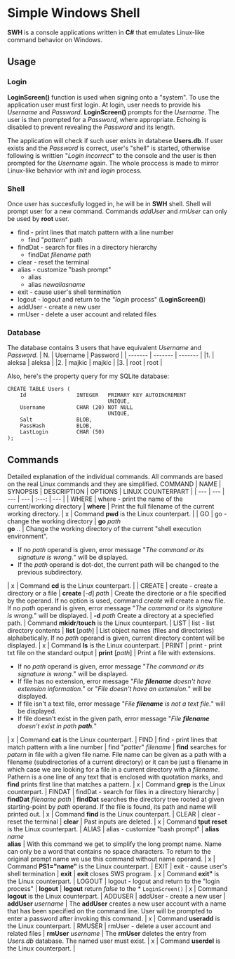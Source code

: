 # Simple Windows Shell
**SWH** is a console applications written in **C#** that emulates Linux-like command behavior on Windows.
## Usage
### Login
**LoginScreen()** function is used when signing onto a "system". To use the application user must first login. At login, user needs to provide his *Username* and *Password*. **LoginScreen()** prompts for the *Username*. The user is then prompted for a *Password*, where appropriate. Echoing is disabled to prevent revealing the *Password* and its length.

The application will check if such user exists in databese **Users.db**. If user exists and the *Password* is correct, user's "shell" is started, otherwise following is writtien "*Login incorrect*" to the console and the user is then prompted for the *Username* again. The whole proccess is made to mirror Linux-like behavior with *init* and *login* process.

### Shell
Once user has succesfully logged in, he will be in **SWH** shell. Shell will prompt user for a new command. Commands *addUser* and *rmUser* can only be used by **root** user.

* find - print lines that match pattern with a line number
  * find "*pattern*" path 
* findDat - search for files in a directory hierarchy
  * findDat *filename* *path*
* clear - reset the terminal
* alias - customize "bash prompt"
  * alias
  * alias *newaliasname*
* exit - cause user's shell termination
* logout - logout and return to the "*login* process" (**LoginScreen()**)
* addUser - create a new user
* rmUser - delete a user account and related files

### Database
The database contains 3 users that have equivalent *Username* and *Password*.
| N. | Username | Password |
| ------- | ------- | ------- |
|1.       | aleksa  | aleksa  |
|2.       | majkic  | majkic  |
|3.       | root    | root    |

Also, here's the property query for my SQLite database:
~~~~
CREATE TABLE Users (
    Id                INTEGER   PRIMARY KEY AUTOINCREMENT
                                UNIQUE,
    Username          CHAR (20) NOT NULL
                                UNIQUE,
    Salt              BLOB,
    PassHash          BLOB,
    LastLogin         CHAR (50)
);
~~~~

## Commands
Detailed explanation of the individual commands. All commands are based on the real Linux commands and they are simplified.
COMMAND | NAME | SYNOPSIS | DESCRIPTION | OPTIONS | LINUX COUNTERPART |
| --- | --- | --- | --- | :---: | --- |
| WHERE | where - print the name of the current/working directory | **where** | Print the full filename of the current working directory. | x | Command **pwd** is the Linux counterpart. |
| GO | go - change the working directory | **go** *path*<br/>**go** .. | Change the working directory of the current "shell execution environment".<br/><ul><li>If no *path* operand is given, error message "*The command or its signature is wrong.*" will be displayed.</li><li>If the *path* operand is dot-dot, the current path will be changed to the previous subdirectory.</li></ul> | x | Command **cd** is the Linux counterpart. |
| CREATE | create - create a directory or a file | **create** [*-d*] *path* | Create the directorie or a file specified by the operand. If no option is used, command *create* will create a new file. If no *path* operand is given, error message "*The command or its signature is wrong.*" will be displayed. | **-d** *path* Create a directory at a speciefied path. | Command **mkidr**/**touch** is the Linux counterpart. |
LIST | list - list directory contents | **list** [*path*] | List object names (files and directories) alphabetically. If no *path* operand is given, current directory content will be displayed. | x | Command **ls** is the Linux counterpart. |
PRINT | print - print txt file on the standard output | **print** [*path*] | Print a file with extensions.<br/><ul><li>If no *path* operand is given, error message "*The command or its signature is wrong.*" will be displayed.</li><li>If file has no extension, error message "*File **filename** doesn't have extension information.*" or "*File doesn't have an extension.*" will be displayed.</li><li>If file isn't a text file, error message "*File **filename** is not a text file.*" will be displayed.</li><li>If file doesn't exist in the given path, error message "*File **filename** doesn't exist in path **path**.*"</li></ul> | x | Command **cat** is the Linux counterpart. |
FIND | find - print lines that match pattern with a line number | find "*patter*" *filename* | **find** searches for *patern* in file with a given file name. File name can be given as a path with a filename (subdirectories of a current directory) or it can be just a filename in which case we are looking for a file in a current directory with a *filename*. Pathern is a one line of any text that is enclosed with quotation marks, and **find** prints first line that matches a pattern. | x | Command **grep** is the Linux counterpart. |
FINDAT | findDat - search for files in a directory hierarchy | **findDat** *filename* *path* | **findDat** searches the directory tree rooted at given starting-point by *path* operand. If the file is found, its path and name will printed out. | x | Command **find** is the Linux counterpart. |
CLEAR | clear - reset the terminal | **clear** | Past inputs are deleted. | x | Command **tput reset** is the Linux counterpart. |
ALIAS | alias - customize "bash prompt" | **alias** *name*<br/>**alias** | With this command we get to simplify the long prompt name. Name can only be a word that contains no space characters. To return to the original prompt name we use this command without name operand. | x | Command **PS1="name"** is the Linux counterpart. |
EXIT | exit - cause user's shell termination | **exit** | **exit** closes SWS program. | x | Command **exit"** is the Linux counterpart. |
LOGOUT | logout - logout and return to the "login process" | **logout** | **logout** return *false* to the * ````LoginScreen()```` | x | Command **logout** is the Linux counterpart. |
ADDUSER | addUser - create a new user | **addUser** *username* | The **addUser** creates a new user account with a name that has been specified on the command line. User will be prompted to enter a password after invoking this command. | x | Command **useradd** is the Linux counterpart. |
RMUSER | rmUser - delete a user account and related files | **rmUser** *username* | The **rmUser** deletes the entry from *Users.db* database. The named user must exist. | x | Command **userdel** is the Linux counterpart. |
